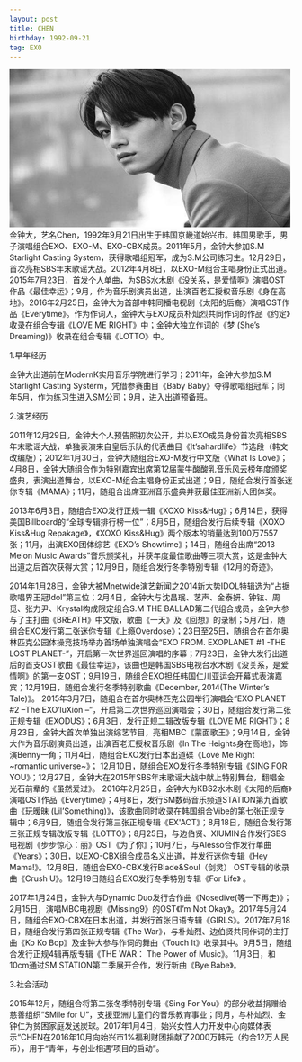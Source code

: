 ```yaml
---
layout: post
title: CHEN
birthday: 1992-09-21 
tag: EXO
---
```

<img src="/images/posts/codeless/CHEN.jpg" height="281" width="500">
金钟大，艺名Chen，1992年9月21日出生于韩国京畿道始兴市。韩国男歌手，男子演唱组合EXO、EXO-M、EXO-CBX成员。2011年5月，金钟大参加S.M Starlight Casting System，获得歌唱组冠军，成为S.M公司练习生。12月29日，首次亮相SBS年末歌谣大战。2012年4月8日，以EXO-M组合主唱身份正式出道。2015年7月23日，首发个人单曲，为SBS水木剧《没关系，是爱情啊》演唱OST作品《最佳幸运》；9月，作为音乐剧演员出道，出演百老汇授权音乐剧《身在高地》。2016年2月25日，金钟大为首部中韩同播电视剧《太阳的后裔》演唱OST作品《Everytime》。作为作词人，金钟大与EXO成员朴灿烈共同作词的作品《约定》收录在组合专辑《LOVE ME RIGHT》中；金钟大独立作词的《梦 (She’s Dreaming)》收录在组合专辑《LOTTO》中。

1.早年经历

金钟大出道前在ModernK实用音乐学院进行学习；2011年，金钟大参加S.M Starlight Casting Systerm，凭借参赛曲目《Baby Baby》夺得歌唱组冠军；同年5月，作为练习生进入SM公司；9月，进入出道预备班。

2.演艺经历

2011年12月29日，金钟大个人预告照初次公开，并以EXO成员身份首次亮相SBS年末歌谣大战，单独表演来自皇后乐队的代表曲目《It’sahardlife》节选段（韩文改编版）；2012年1月30日，金钟大随组合EXO-M发行中文版《What Is Love》；4月8日，金钟大随组合作为特别嘉宾出席第12届蒙牛酸酸乳音乐风云榜年度颁奖盛典，表演出道舞台，以EXO-M组合主唱身份正式出道；9日，随组合发行首张迷你专辑《MAMA》；11月，随组合出席亚洲音乐盛典并获最佳亚洲新人团体奖。 

2013年6月3日，随组合EXO发行正规一辑《XOXO Kiss&Hug》；6月14日，获得美国Billboard的“全球专辑排行榜一位”；8月5日，随组合发行后续专辑《XOXO Kiss&Hug Repakage》，《XOXO Kiss&Hug》两个版本的销量达到100万7557张；11月，出演EXO团体综艺《EXO’s Showtime》；14日，随组合出席“2013 Melon Music Awards”音乐颁奖礼，并获年度最佳歌曲等三项大赏，这是金钟大出道之后首次获得大赏；12月9日，随组合发行冬季特别专辑《12月的奇迹》。 

2014年1月28日，金钟大被Mnetwide演艺新闻之2014新大势IDOL特辑选为“占据歌唱界王冠Idol”第三位；2月4日，金钟大与沈昌珉、艺声、金泰妍、钟铉、周觅、张力尹、Krystal构成限定组合S.M THE BALLAD第二代组合成员，金钟大参与了主打曲《BREATH》中文版，歌曲《一天》及《回想》的录制；5月7日，随组合EXO发行第二张迷你专辑《上瘾Overdose》；23日至25日，随组合在首尔奥林匹克公园体操竞技场举办首场单独演唱会“EXO FROM. EXOPLANET #1 -THE LOST PLANET-”，开启第一次世界巡回演唱的序幕；7月23日，金钟大发行出道后的首支OST歌曲《最佳幸运》，该曲也是韩国SBS电视台水木剧《没关系，是爱情啊》的第一支OST；9月19日，随组合EXO担任韩国仁川亚运会开幕式表演嘉宾；12月19日，随组合发行冬季特别歌曲《December, 2014(The Winter’s Tale)》。 2015年3月7日，随组合在首尔奥林匹克公园举行演唱会“EXO PLANET #2 –The EXO’luXion –”，开启第二次世界巡回演唱会；30日，随组合发行第二张正规专辑《EXODUS》；6月3日，发行正规二辑改版专辑《LOVE ME RIGHT》；8月23日，金钟大首次单独出演综艺节目，亮相MBC《蒙面歌王》；9月14日，金钟大作为音乐剧演员出道，出演百老汇授权音乐剧《In The Heights身在高地》，饰演Benny一角；11月4日，随组合EXO发行日本出道碟《Love Me Right ~romantic universe~》； 12月10日，随组合EXO发行冬季特别专辑《SING FOR YOU》；12月27日，金钟大在2015年SBS年末歌谣大战中献上特别舞台，翻唱金光石前辈的《虽然爱过》。
2016年2月25日，金钟大为KBS2水木剧《太阳的后裔》演唱OST作品《Everytime》；4月8日，发行SM数码音乐频道STATION第九首歌曲《玩暧昧 (Lil’Something)》，该歌曲同时收录在韩国组合Vibe的第七张正规专辑中；6月9日，随组合发行第三张正规专辑《EX'ACT》；8月18日，随组合发行第三张正规专辑改版专辑《LOTTO》；8月25日，与边伯贤、XIUMIN合作发行SBS电视剧《步步惊心：丽》OST《为了你》；10月7日，与Alesso合作发行单曲《Years》；30日，以EXO-CBX组合成员名义出道，并发行迷你专辑《Hey Mama!》。12月8日，随组合EXO-CBX发行Blade&Soul（剑灵） OST专辑的收录曲《Crush U》。12月19日随组合EXO发行冬季特别专辑《For Life》 。

2017年1月24日，金钟大与Dynamic Duo发行合作曲《Nosedive(等一下再走)》；2月15日，演唱MBC电视剧《Missing9》的OST《I’m Not Okay》。2017年5月24日，随组合EXO-CBX在日本出道，并发行首张日语专辑《GIRLS》。2017年7月18日，随组合发行第四张正规专辑《The War》，与朴灿烈、边伯贤共同作词的主打曲《Ko Ko Bop》及金钟大参与作词的舞曲《Touch It》收录其中。9月5日，随组合发行正规4辑再版专辑《THE WAR： The Power of Music》。11月3日，和10cm通过SM STATION第二季展开合作，发行新曲《Bye Babe》。

3.社会活动

2015年12月，随组合将第二张冬季特别专辑《Sing For You》的部分收益捐赠给慈善组织“SMile for U”，支援亚洲儿童们的音乐教育事业；同月，与朴灿烈、金钟仁为贫困家庭发送炭球。2017年1月4日，始兴女性人力开发中心向媒体表示“CHEN在2016年10月向始兴市1%福利财团捐献了2000万韩元（约合12万人民币），用于“青年，与创业相遇’项目的启动”。

